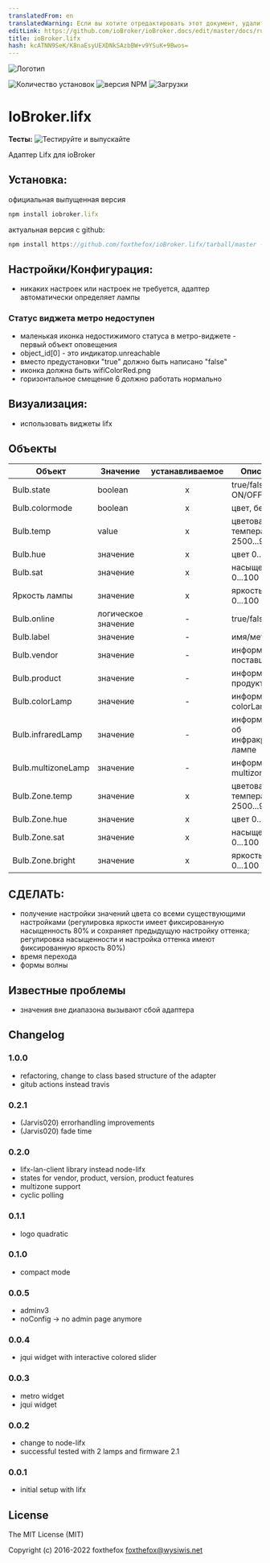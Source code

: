 ```yaml
---
translatedFrom: en
translatedWarning: Если вы хотите отредактировать этот документ, удалите поле «translatedFrom», в противном случае этот документ будет снова автоматически переведен
editLink: https://github.com/ioBroker/ioBroker.docs/edit/master/docs/ru/adapterref/iobroker.lifx/README.md
title: ioBroker.lifx
hash: kcATNN9SeK/K8naEsyUEXDNkSAzbBW+v9YSuK+9Bwos=
---
```

![Логотип](../../../en/adapterref/iobroker.lifx/admin/lifx_logo.png)

![Количество установок](http://iobroker.live/badges/lifx-stable.svg)
![версия NPM](http://img.shields.io/npm/v/iobroker.lifx.svg)
![Загрузки](https://img.shields.io/npm/dm/iobroker.lifx.svg)

# IoBroker.lifx
**Тесты:** ![Тестируйте и выпускайте](https://github.com/foxthefox/ioBroker.lifx/workflows/Test%20and%20Release/badge.svg)

Адаптер Lifx для ioBroker

## Установка:
официальная выпущенная версия

```javascript
npm install iobroker.lifx
```

актуальная версия с github:

```javascript
npm install https://github.com/foxthefox/ioBroker.lifx/tarball/master --production
```

## Настройки/Конфигурация:
- никаких настроек или настроек не требуется, адаптер автоматически определяет лампы

### Статус виджета метро недоступен
- маленькая иконка недостижимого статуса в метро-виджете - первый объект оповещения
- object_id[0] - это индикатор.unreachable
- вместо предустановки "true" должно быть написано "false"
- иконка должна быть wifiColorRed.png
- горизонтальное смещение 6 должно работать нормально

## Визуализация:
- использовать виджеты lifx

## Объекты
|Объект|Значение|устанавливаемое|Описание|
|--------|-------|:-:|--------|
|Bulb.state|boolean|x|true/false -> ON/OFF|
|Bulb.colormode|boolean|x|цвет, белый|
|Bulb.temp|value|x|цветовая температура 2500...9000 K|
|Bulb.hue|значение|x|цвет 0...360|
|Bulb.sat|значение|x|насыщенность 0...100 %|
|Яркость лампы|значение|x|яркость 0...100 %|
|Bulb.online|логическое значение|-|true/false|
|Bulb.label|значение|-|имя/метка|
|Bulb.vendor|значение|-|информация о поставщике|
|Bulb.product|значение|-|информация о продукте|
|Bulb.colorLamp|значение|-|информация о colorLamp|
|Bulb.infraredLamp|значение|-|информация об инфракрасной лампе|
|Bulb.multizoneLamp|значение|-|информация о multizoneLamp|
|Bulb.Zone.temp|значение|x|цветовая температура 2500...9000 K|
|Bulb.Zone.hue|значение|x|цвет 0...360|
|Bulb.Zone.sat|значение|x|насыщенность 0...100 %|
|Bulb.Zone.bright|значение|x|яркость 0...100 %|

## СДЕЛАТЬ:
- получение настройки значений цвета со всеми существующими настройками (регулировка яркости имеет фиксированную насыщенность 80% и сохраняет предыдущую настройку оттенка; регулировка насыщенности и настройка оттенка имеют фиксированную яркость 80%)
- время перехода
- формы волны

## Известные проблемы
- значения вне диапазона вызывают сбой адаптера

## Changelog
### 1.0.0
* refactoring, change to class based structure of the adapter
* gitub actions instead travis

### 0.2.1
- (Jarvis020) errorhandling improvements
- (Jarvis020) fade time

### 0.2.0
- lifx-lan-client library instead node-lifx
- states for vendor, product, version, product features
- multizone support
- cyclic polling

### 0.1.1
- logo quadratic

### 0.1.0
- compact mode

### 0.0.5
- adminv3
- noConfig -> no admin page anymore

### 0.0.4
- jqui widget with interactive colored slider

### 0.0.3
- metro widget
- jqui widget

### 0.0.2 
- change to node-lifx
- successful tested with 2 lamps and firmware 2.1

### 0.0.1 
- initial setup with lifx

## License

The MIT License (MIT)

Copyright (c) 2016-2022 foxthefox <foxthefox@wysiwis.net>
